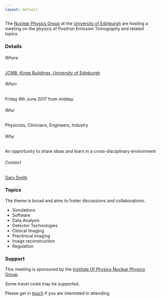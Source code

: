 ```yaml
---
layout: default
---
```


The [Nuclear Physics Group](http://www2.ph.ed.ac.uk/nuclear/) at the [University of Edinburgh](http://www.ed.ac.uk) are hosting a meeting on the physics of Positron Emission Tomography and related topics.

### [](#header-3) Details

###### [](#header-6) Where
[JCMB, Kings Buildings, University of Edinburgh](http://www.ph.ed.ac.uk/about/locations/jcmb)
###### [](#header-6) When
Friday 9th June 2017 from midday
###### [](#header-6) Who
Physicists, Clinicians, Engineers, Industry
###### [](#header-6) Why
An opportunity to share ideas and learn in a cross-disciplinary environment
###### [](#header-6) Contact
[Gary Smith](http://www.ph.ed.ac.uk/people/gary-smith)

### [](#header-3) Topics 

The theme is broad and aims to foster discussions and collaborations.

*   Simulations
*   Software
*   Data Analysis
*   Detector Technologies
*   Clinical Imaging
*   Preclinical Imaging
*   Image reconstruction
*   Regulation

### [](#header-3) Support

This meeting is sponsored by the [Institute Of Physics Nuclear Physics Group](http://www.iop.org/activity/groups/subject/np/). 

Some travel costs may be supported. 

Please get in [touch](http://www.ph.ed.ac.uk/people/gary-smith) if you are interested in attending. 
